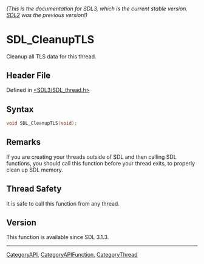 ###### (This is the documentation for SDL3, which is the current stable version. [SDL2](https://wiki.libsdl.org/SDL2/) was the previous version!)
# SDL_CleanupTLS

Cleanup all TLS data for this thread.

## Header File

Defined in [<SDL3/SDL_thread.h>](https://github.com/libsdl-org/SDL/blob/main/include/SDL3/SDL_thread.h)

## Syntax

```c
void SDL_CleanupTLS(void);
```

## Remarks

If you are creating your threads outside of SDL and then calling SDL
functions, you should call this function before your thread exits, to
properly clean up SDL memory.

## Thread Safety

It is safe to call this function from any thread.

## Version

This function is available since SDL 3.1.3.

----
[CategoryAPI](CategoryAPI), [CategoryAPIFunction](CategoryAPIFunction), [CategoryThread](CategoryThread)

